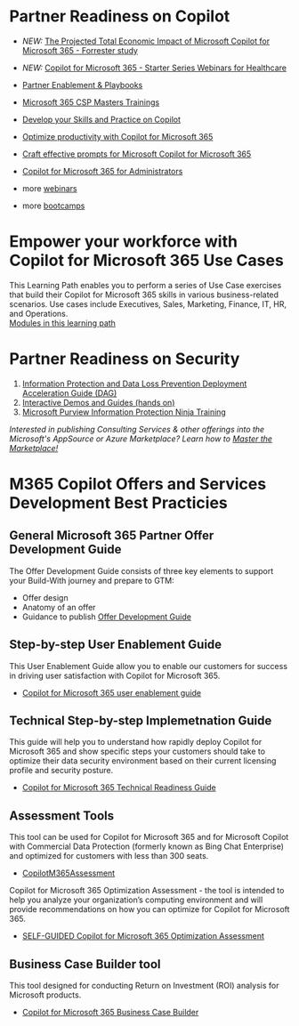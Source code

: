 # Partner Readiness on Copilot

- *NEW:* [The Projected Total Economic Impact of Microsoft Copilot for Microsoft 365 - Forrester study](./Copilot_for_M365_Forrester_New_Tech_TEI.PDF)
- *NEW:* [Copilot for Microsoft 365 - Starter Series Webinars for Healthcare](https://techcommunity.microsoft.com/t5/healthcare-and-life-sciences/copilot-for-microsoft-365-starter-series-webinars/ba-p/4069989)
- [Partner Enablement & Playbooks](https://partner.microsoft.com/en-us/asset/collection/partner-enablement-guides#/)
- [Microsoft 365 CSP Masters Trainings](https://aka.ms/ToPartnerCSPCopilotTraining)
- [Develop your Skills and Practice on Copilot](https://cloudpartners.transform.microsoft.com/practices/modern-work/copilot)
- [Optimize productivity with Copilot for Microsoft 365](https://learn.microsoft.com/en-us/training/courses/ms-4004)
- [Craft effective prompts for Microsoft Copilot for Microsoft 365](https://learn.microsoft.com/en-us/training/courses/ms-4005)
- [Copilot for Microsoft 365 for Administrators](https://learn.microsoft.com/en-us/training/courses/ms-4006)

- more [webinars](https://cloudpartners.transform.microsoft.com/events?tab=on-demand-webinars)
- more [bootcamps](https://readiness.transform.microsoft.com/learning-paths)

# Empower your workforce with Copilot for Microsoft 365 Use Cases
This Learning Path enables you to perform a series of Use Case exercises that build their Copilot for Microsoft 365 skills in various business-related scenarios. Use cases include Executives, Sales, Marketing, Finance, IT, HR, and Operations.  
[Modules in this learning path](https://learn.microsoft.com/en-us/training/paths/empower-workforce-copilot-use-cases/)


# Partner Readiness on Security

1. [Information Protection and Data Loss Prevention Deployment Acceleration Guide (DAG)](https://microsoft.github.io/ComplianceCxE/dag/mip-dlp/)
2. [Interactive Demos and Guides (hands on)](https://aka.ms/mipguide)
3. [Microsoft Purview Information Protection Ninja Training](https://aka.ms/MIPNinja)

_Interested in publishing Consulting Services & other offerings into the Microsoft's AppSource or Azure Marketplace? Learn how to [Master the Marketplace!](https://microsoft.github.io/Mastering-the-Marketplace/)_


# M365 Copilot Offers and Services Development Best Practicies 

## General Microsoft 365 Partner Offer Development Guide
The Offer Development Guide consists of three key elements to support your Build-With journey and prepare to GTM:
  - Offer design 
  - Anatomy of an offer  
  - Guidance to publish 
[Offer Development Guide](https://aka.ms/M365CopilotOfferDevGuide)

## Step-by-step User Enablement Guide
This User Enablement Guide allow you to enable our customers for success in driving user satisfaction with Copilot for Microsoft 365.
- [Copilot for Microsoft 365 user enablement guide](https://aka.ms/Copilot/UserEnablementGuide) 

## Technical Step-by-step Implemetnation Guide
This guide will help you to understand how rapidly deploy Copilot for Microsoft 365 and show specific steps your customers should take to optimize their data security environment based on their current licensing profile and security posture.
- [Copilot for Microsoft 365 Technical Readiness Guide](https://aka.ms/Copilot/TechnicalReadinessGuide) 

## Assessment Tools
This tool can be used for Copilot for Microsoft 365 and for Microsoft Copilot with Commercial Data Protection (formerly known as Bing Chat Enterprise) and optimized for customers with less than 300 seats.
- [CopilotM365Assessment](https://aka.ms/CopilotM365Assessment)

Copilot for Microsoft 365 Optimization Assessment - the tool is intended to help you analyze your organization’s computing environment and will provide recommendations on how you can optimize for Copilot for Microsoft 365.
- [SELF-GUIDED Copilot for Microsoft 365 Optimization Assessment](https://www.microsoft.com/en-us/solutionassessments/safeedbackform)

## Business Case Builder tool
This tool designed for conducting Return on Investment (ROI) analysis for Microsoft products.
- [Copilot for Microsoft 365 Business Case Builder](https://bcb.transform.microsoft.com/home)